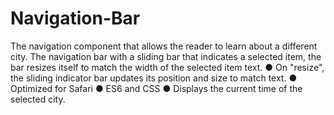 # Navigation-Bar

The navigation component that allows the reader to learn about a different city.
The navigation bar with a sliding bar that indicates a selected item, the bar resizes itself to match the width of the selected item text.
● On "resize", the sliding indicator bar updates its position and size to match text.
● Optimized for Safari
● ES6 and CSS 
● Displays the current time of the selected city.
